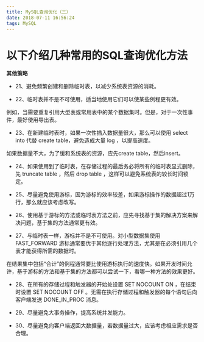 ```yaml
---
title: MySQL查询优化（三）
date: 2018-07-11 16:56:24
tags: MySQL
---
```

# 以下介绍几种常用的SQL查询优化方法

**其他策略**

- 21、避免频繁创建和删除临时表，以减少系统表资源的消耗。

- 22、临时表并不是不可使用，适当地使用它们可以使某些例程更有效。

例如，当需要重复引用大型表或常用表中的某个数据集时。但是，对于一次性事件，最好使用导出表。

- 23、在新建临时表时，如果一次性插入数据量很大，那么可以使用 select into 代替 create table，避免造成大量 log ，以提高速度。

如果数据量不大，为了缓和系统表的资源，应先create table，然后insert。

- 24、如果使用到了临时表，在存储过程的最后务必将所有的临时表显式删除，先 truncate table ，然后 drop table ，这样可以避免系统表的较长时间锁定。

- 25、尽量避免使用游标，因为游标的效率较差，如果游标操作的数据超过1万行，那么就应该考虑改写。

- 26、使用基于游标的方法或临时表方法之前，应先寻找基于集的解决方案来解决问题，基于集的方法通常更有效。

- 27、与临时表一样，游标并不是不可使用。对小型数据集使用 FAST_FORWARD 游标通常要优于其他逐行处理方法，尤其是在必须引用几个表才能获得所需的数据时。

在结果集中包括“合计”的例程通常要比使用游标执行的速度快。如果开发时间允许，基于游标的方法和基于集的方法都可以尝试一下，看哪一种方法的效果更好。

- 28、在所有的存储过程和触发器的开始处设置 SET NOCOUNT ON ，在结束时设置 SET NOCOUNT OFF 。无需在执行存储过程和触发器的每个语句后向客户端发送 DONE_IN_PROC 消息。

- 29、尽量避免大事务操作，提高系统并发能力。

- 30、尽量避免向客户端返回大数据量，若数据量过大，应该考虑相应需求是否合理。